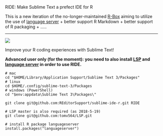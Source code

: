 RIDE: Make Sublime Text a prefect IDE for R

This is a new iteration of the no-longer-maintained [R-Box](https://github.com/randy3k/R-Box) aiming to utilize the use
  of [language server](https://github.com/REditorSupport/languageserver) + better support R Markdown + better support of R packaging + .....

------------

<a href="https://www.paypal.me/randy3k/5usd" title="Donate to this project using Paypal"><img src="https://img.shields.io/badge/paypal-donate-blue.svg" /></a>


Improve your R coding experiences with Sublime Text!


**Advanced user only (for the moment):  you need to also install [LSP](https://github.com/tomv564/LSP) and [language server](https://github.com/REditorSupport/languageserver) in order to use RIDE.**

```
# mac
cd "$HOME/Library/Application Support/Sublime Text 3/Packages"
# linux
cd $HOME/.config/sublime-text-3/Packages
# windows (PowerShell)
cd "$env:appdata\Sublime Text 3\Packages\"

git clone git@github.com:REditorSupport/sublime-ide-r.git RIDE

# LSP master is also required (as 2018-5-19)
git clone git@github.com:tomv564/LSP.git
```

```
# install R package languageserver
install.packages("languageserver")
```

